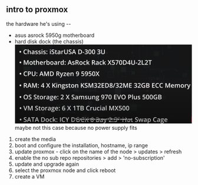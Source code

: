## intro to proxmox  

the hardware he's using -- 
- asus asrock 5950g motherboard  
- hard disk dock (the chassis)  
![proxmox hardware](images/proxmox_hw.png)
maybe not this case because no power supply fits

1. create the media  
2. boot and configure the installation, hostname, ip range
3. update proxmox - click on the name of the node > updates > refresh
4. enable the no sub repo repositories > add > 'no-subscription'
5. update and upgrade again 
6. select the proxmox node and click reboot
7. create a VM